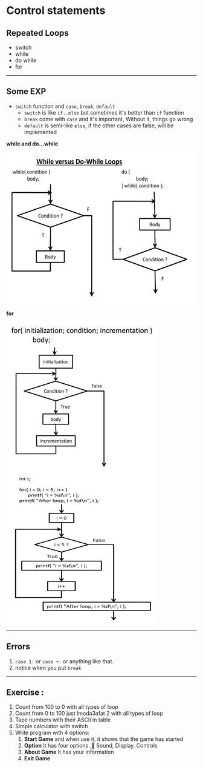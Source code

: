 # Control statements

## Repeated Loops

- switch
- while
- do while
- for

---

## Some EXP

- `switch` function and `case`, `break`, `default` 
  - `switch` is like `if..else` but sometimes it's better than `if` function 
  - `break` come with `case` and it's important, Without it, things go wrong 
  - `default` is semi-like `else`, if the other cases are false, will be implemented

**while and do...while**

<img src="/assets/whiles.jpg" alt="whileanddowhile" width="500px" height="400px">

**for** 
<div style="display:flex; flex-direction: column;">
<img  src="/assets/for.jpg" alt="for" width="400px" height="400px">
<img src="/assets/for-example.jpg" alt="for-example" width="400px" height="400px">
</div>

---

## Errors

1. `case 1:` or `case +:` or anything like that.
2. notice when you put `break`

---

## Exercise :

1. Count from 100 to 0 with all types of loop
2. Count from 0 to 100 just lmoda3afat 2 with all types of loop
3. Tape numbers with their ASCII in table
4. Simple calculator with switch
5. Write program with 4 options:
    1. **Start Game** and when use it, it shows that the game has started
    2. **Option** It has four options , ٍSound, Display, Controls
    3. **About Game** It has your information
    4. **Exit Game**

